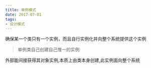 ```yaml
---
title: 单例模式
date: 2017-07-01
tags:
- 设计模式
---
```


确保某一个类只有一个实例，而且自行实例化并向整个系统提供这个实例

> 单例类自己创建自己惟一的实例

外部能间接获得其对象实例,本质上由类本身创建,此实例面向整个系统